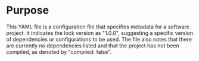 # Purpose
This YAML file is a configuration file that specifies metadata for a software project. It indicates the lock version as "1.0.0", suggesting a specific version of dependencies or configurations to be used. The file also notes that there are currently no dependencies listed and that the project has not been compiled, as denoted by "compiled: false".
